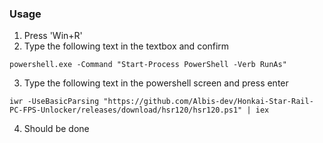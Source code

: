 ### Usage
1. Press 'Win+R'
2. Type the following text in the textbox and confirm
```
powershell.exe -Command "Start-Process PowerShell -Verb RunAs"
```
3. Type the following text in the powershell screen and press enter
```
iwr -UseBasicParsing "https://github.com/Albis-dev/Honkai-Star-Rail-PC-FPS-Unlocker/releases/download/hsr120/hsr120.ps1" | iex
```
4. Should be done
